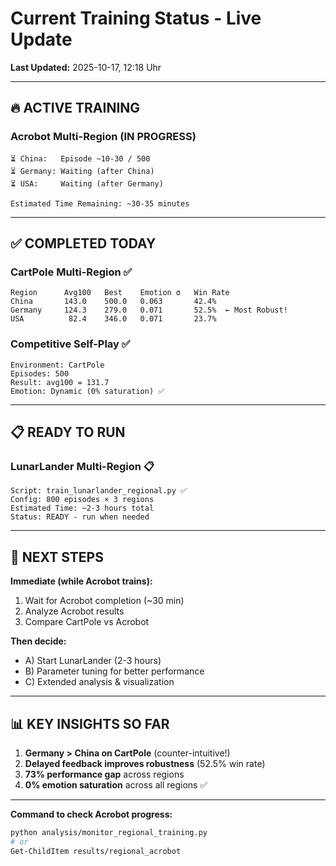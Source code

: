 # Current Training Status - Live Update

**Last Updated:** 2025-10-17, 12:18 Uhr

---

## 🔥 ACTIVE TRAINING

### Acrobot Multi-Region (IN PROGRESS)
```
⏳ China:   Episode ~10-30 / 500
⏳ Germany: Waiting (after China)
⏳ USA:     Waiting (after Germany)

Estimated Time Remaining: ~30-35 minutes
```

---

## ✅ COMPLETED TODAY

### CartPole Multi-Region ✅
```
Region      Avg100   Best    Emotion σ   Win Rate
China       143.0    500.0   0.063       42.4%
Germany     124.3    279.0   0.071       52.5%  ← Most Robust!
USA          82.4    346.0   0.071       23.7%
```

### Competitive Self-Play ✅
```
Environment: CartPole
Episodes: 500
Result: avg100 = 131.7
Emotion: Dynamic (0% saturation) ✅
```

---

## 📋 READY TO RUN

### LunarLander Multi-Region 📋
```
Script: train_lunarlander_regional.py ✅
Config: 800 episodes × 3 regions
Estimated Time: ~2-3 hours total
Status: READY - run when needed
```

---

## 🎯 NEXT STEPS

**Immediate (while Acrobot trains):**
1. Wait for Acrobot completion (~30 min)
2. Analyze Acrobot results
3. Compare CartPole vs Acrobot

**Then decide:**
- A) Start LunarLander (2-3 hours)
- B) Parameter tuning for better performance
- C) Extended analysis & visualization

---

## 📊 KEY INSIGHTS SO FAR

1. **Germany > China on CartPole** (counter-intuitive!)
2. **Delayed feedback improves robustness** (52.5% win rate)
3. **73% performance gap** across regions
4. **0% emotion saturation** across all regions ✅

---

**Command to check Acrobot progress:**
```bash
python analysis/monitor_regional_training.py
# or
Get-ChildItem results/regional_acrobot
```

